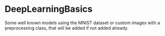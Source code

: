 # DeepLearningBasics
Some well known models using the MNIST dataset or custom images with a preprocessing class, that will be added if not added already.
